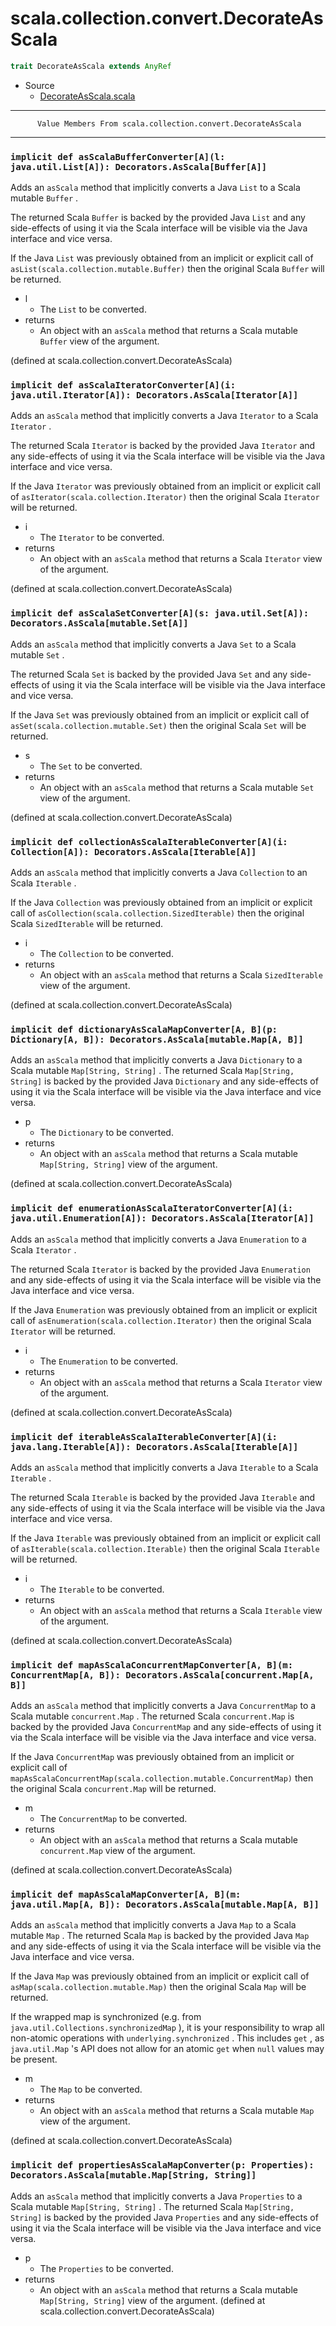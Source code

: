 
#                   scala.collection.convert.DecorateAsScala                   #

```scala
trait DecorateAsScala extends AnyRef
```

* Source
  * [DecorateAsScala.scala](https://github.com/scala/scala/tree/6d09a1ba5f/src/library/scala/collection/convert/DecorateAsScala.scala#L1)


--------------------------------------------------------------------------------
          Value Members From scala.collection.convert.DecorateAsScala
--------------------------------------------------------------------------------


### `implicit def asScalaBufferConverter[A](l: java.util.List[A]): Decorators.AsScala[Buffer[A]]` ###

Adds an `asScala` method that implicitly converts a Java `List` to a Scala
mutable `Buffer` .

The returned Scala `Buffer` is backed by the provided Java `List` and any
side-effects of using it via the Scala interface will be visible via the Java
interface and vice versa.

If the Java `List` was previously obtained from an implicit or explicit call of
 `asList(scala.collection.mutable.Buffer)` then the original Scala `Buffer` will
be returned.

* l
  * The `List` to be converted.
* returns
  * An object with an `asScala` method that returns a Scala mutable `Buffer`
    view of the argument.

(defined at scala.collection.convert.DecorateAsScala)


### `implicit def asScalaIteratorConverter[A](i: java.util.Iterator[A]): Decorators.AsScala[Iterator[A]]` ###

Adds an `asScala` method that implicitly converts a Java `Iterator` to a Scala
 `Iterator` .

The returned Scala `Iterator` is backed by the provided Java `Iterator` and any
side-effects of using it via the Scala interface will be visible via the Java
interface and vice versa.

If the Java `Iterator` was previously obtained from an implicit or explicit call
of `asIterator(scala.collection.Iterator)` then the original Scala `Iterator`
will be returned.

* i
  * The `Iterator` to be converted.
* returns
  * An object with an `asScala` method that returns a Scala `Iterator` view of
    the argument.

(defined at scala.collection.convert.DecorateAsScala)


### `implicit def asScalaSetConverter[A](s: java.util.Set[A]): Decorators.AsScala[mutable.Set[A]]` ###

Adds an `asScala` method that implicitly converts a Java `Set` to a Scala
mutable `Set` .

The returned Scala `Set` is backed by the provided Java `Set` and any
side-effects of using it via the Scala interface will be visible via the Java
interface and vice versa.

If the Java `Set` was previously obtained from an implicit or explicit call of
 `asSet(scala.collection.mutable.Set)` then the original Scala `Set` will be
returned.

* s
  * The `Set` to be converted.
* returns
  * An object with an `asScala` method that returns a Scala mutable `Set` view
    of the argument.

(defined at scala.collection.convert.DecorateAsScala)


### `implicit def collectionAsScalaIterableConverter[A](i: Collection[A]): Decorators.AsScala[Iterable[A]]` ###

Adds an `asScala` method that implicitly converts a Java `Collection` to an
Scala `Iterable` .

If the Java `Collection` was previously obtained from an implicit or explicit
call of `asCollection(scala.collection.SizedIterable)` then the original Scala
 `SizedIterable` will be returned.

* i
  * The `Collection` to be converted.
* returns
  * An object with an `asScala` method that returns a Scala `SizedIterable` view
    of the argument.

(defined at scala.collection.convert.DecorateAsScala)


### `implicit def dictionaryAsScalaMapConverter[A, B](p: Dictionary[A, B]): Decorators.AsScala[mutable.Map[A, B]]` ###

Adds an `asScala` method that implicitly converts a Java `Dictionary` to a Scala
mutable `Map[String, String]` . The returned Scala `Map[String, String]` is
backed by the provided Java `Dictionary` and any side-effects of using it via
the Scala interface will be visible via the Java interface and vice versa.

* p
  * The `Dictionary` to be converted.
* returns
  * An object with an `asScala` method that returns a Scala mutable
     `Map[String, String]` view of the argument.

(defined at scala.collection.convert.DecorateAsScala)


### `implicit def enumerationAsScalaIteratorConverter[A](i: java.util.Enumeration[A]): Decorators.AsScala[Iterator[A]]` ###

Adds an `asScala` method that implicitly converts a Java `Enumeration` to a
Scala `Iterator` .

The returned Scala `Iterator` is backed by the provided Java `Enumeration` and
any side-effects of using it via the Scala interface will be visible via the
Java interface and vice versa.

If the Java `Enumeration` was previously obtained from an implicit or explicit
call of `asEnumeration(scala.collection.Iterator)` then the original Scala
 `Iterator` will be returned.

* i
  * The `Enumeration` to be converted.
* returns
  * An object with an `asScala` method that returns a Scala `Iterator` view of
    the argument.

(defined at scala.collection.convert.DecorateAsScala)


### `implicit def iterableAsScalaIterableConverter[A](i: java.lang.Iterable[A]): Decorators.AsScala[Iterable[A]]` ###

Adds an `asScala` method that implicitly converts a Java `Iterable` to a Scala
 `Iterable` .

The returned Scala `Iterable` is backed by the provided Java `Iterable` and any
side-effects of using it via the Scala interface will be visible via the Java
interface and vice versa.

If the Java `Iterable` was previously obtained from an implicit or explicit call
of `asIterable(scala.collection.Iterable)` then the original Scala `Iterable`
will be returned.

* i
  * The `Iterable` to be converted.
* returns
  * An object with an `asScala` method that returns a Scala `Iterable` view of
    the argument.

(defined at scala.collection.convert.DecorateAsScala)


### `implicit def mapAsScalaConcurrentMapConverter[A, B](m: ConcurrentMap[A, B]): Decorators.AsScala[concurrent.Map[A, B]]` ###

Adds an `asScala` method that implicitly converts a Java `ConcurrentMap` to a
Scala mutable `concurrent.Map` . The returned Scala `concurrent.Map` is backed
by the provided Java `ConcurrentMap` and any side-effects of using it via the
Scala interface will be visible via the Java interface and vice versa.

If the Java `ConcurrentMap` was previously obtained from an implicit or explicit
call of `mapAsScalaConcurrentMap(scala.collection.mutable.ConcurrentMap)` then
the original Scala `concurrent.Map` will be returned.

* m
  * The `ConcurrentMap` to be converted.
* returns
  * An object with an `asScala` method that returns a Scala mutable
     `concurrent.Map` view of the argument.

(defined at scala.collection.convert.DecorateAsScala)


### `implicit def mapAsScalaMapConverter[A, B](m: java.util.Map[A, B]): Decorators.AsScala[mutable.Map[A, B]]` ###

Adds an `asScala` method that implicitly converts a Java `Map` to a Scala
mutable `Map` . The returned Scala `Map` is backed by the provided Java `Map`
and any side-effects of using it via the Scala interface will be visible via the
Java interface and vice versa.

If the Java `Map` was previously obtained from an implicit or explicit call of
 `asMap(scala.collection.mutable.Map)` then the original Scala `Map` will be
returned.

If the wrapped map is synchronized (e.g. from
 `java.util.Collections.synchronizedMap` ), it is your responsibility to wrap
all non-atomic operations with `underlying.synchronized` . This includes `get` ,
as `java.util.Map` 's API does not allow for an atomic `get` when `null` values
may be present.

* m
  * The `Map` to be converted.
* returns
  * An object with an `asScala` method that returns a Scala mutable `Map` view
    of the argument.

(defined at scala.collection.convert.DecorateAsScala)


### `implicit def propertiesAsScalaMapConverter(p: Properties): Decorators.AsScala[mutable.Map[String, String]]` ###

Adds an `asScala` method that implicitly converts a Java `Properties` to a Scala
mutable `Map[String, String]` . The returned Scala `Map[String, String]` is
backed by the provided Java `Properties` and any side-effects of using it via
the Scala interface will be visible via the Java interface and vice versa.

* p
  * The `Properties` to be converted.
* returns
  * An object with an `asScala` method that returns a Scala mutable
     `Map[String, String]` view of the argument.
(defined at scala.collection.convert.DecorateAsScala)
